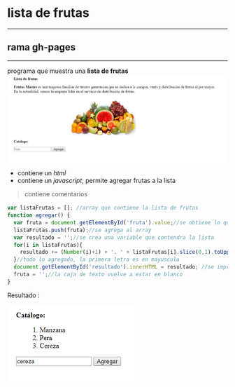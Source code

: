# lista de frutas
***
## rama gh-pages
***
programa que muestra una __lista de frutas__
![Alt-Text](fruta.jpg)
* contiene un _html_
* contiene un _javascript_, permite agregar frutas a la lista
> contiene comentarios

``` javascript
var listaFrutas = []; //array que contiene la lista de frutas
function agregar() {
  var fruta = document.getElementById('fruta').value;//se obtiene lo que se ingresa en la caja de texto
  listaFrutas.push(fruta);//se agrega al array
  var resultado = '';//se crea una variable que contendra la lista
  for(i in listaFrutas){
    resultado += (Number(i)+1) + '. ' + listaFrutas[i].slice(0,1).toUpperCase() + listaFrutas[i].slice(1) + '<br>';
  }//todo lo agregado, la primera letra es en mayuscula
  document.getElementById('resultado').innerHTML = resultado; //se imprime la lista
  fruta = '';//la caja de texto vuelve a estar en blanco
}
```
Resultado :

![Alt-Text](js.jpg)

